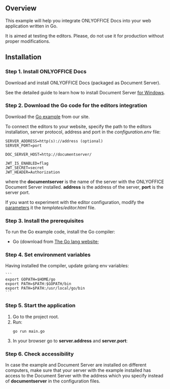 ## Overview

This example will help you integrate ONLYOFFICE Docs into your web application written in Go.

It is aimed at testing the editors. Please, do not use it for production without proper modifications.
## Installation

### Step 1. Install ONLYOFFICE Docs

Download and install ONLYOFFICE Docs (packaged as Document Server).

See the detailed guide to learn how to install Document Server [for Windows](https://helpcenter.onlyoffice.com/installation/docs-developer-install-windows.aspx).

### Step 2. Download the Go code for the editors integration

Download the [Go example](https://api.onlyoffice.com/editors/demopreview) from our site.

To connect the editors to your website, specify the path to the editors installation, server protocol, address and port  in the *configuration.env* file:

```
SERVER_ADDRESS=http(s)://address (optional)
SERVER_PORT=port

DOC_SERVER_HOST=http://documentserver/

JWT_IS_ENABLED=flag
JWT_SECRET=secret
JWT_HEADER=Authorization
```

where the **documentserver** is the name of the server with the ONLYOFFICE Document Server installed.
**address** is the address of the server, **port** is the server port.

If you want to experiment with the editor configuration, modify the [parameters](https://api.onlyoffice.com/editors/advanced) it the *templates/editor.html* file.

### Step 3. Install the prerequisites
To run the Go example code, install the Go compiler:

* Go (download from [The Go lang website](https://golang.org/);

### Step 4. Set environment variables

Having installed the compiler, update golang env variables:

	```
	export GOPATH=$HOME/go
    export PATH=$PATH:$GOPATH/bin
    export PATH=$PATH:/usr/local/go/bin
	```

### Step 5. Start the application

1. Go to the project root.
2. Run:
	```
    go run main.go
	```
3. In your browser go to **server.address** and **server.port**:

### Step 6. Check accessibility

 In case the example and Document Server are installed on different computers, make sure that your server with the example installed has access to the Document Server with the address which you specify instead of **documentserver** in the configuration files.
